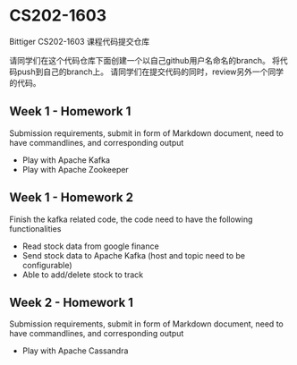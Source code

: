 # CS202-1603

Bittiger CS202-1603 课程代码提交仓库

请同学们在这个代码仓库下面创建一个以自己github用户名命名的branch。 将代码push到自己的branch上。
请同学们在提交代码的同时，review另外一个同学的代码。

## Week 1 - Homework 1
Submission requirements, submit in form of Markdown document, need to have commandlines, and corresponding output
* Play with Apache Kafka
* Play with Apache Zookeeper

## Week 1 - Homework 2
Finish the kafka related code, the code need to have the following functionalities
* Read stock data from google finance
* Send stock data to Apache Kafka (host and topic need to be configurable)
* Able to add/delete stock to track

## Week 2 - Homework 1
Submission requirements, submit in form of Markdown document, need to have commandlines, and corresponding output
* Play with Apache Cassandra